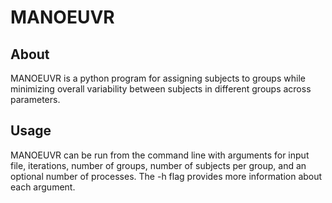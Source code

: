 # MANOEUVR

## About
MANOEUVR is a python program for assigning subjects to groups while minimizing overall variability between subjects in different groups across parameters.

## Usage 
MANOEUVR can be run from the command line with arguments for input file, iterations, number of groups, number of subjects per group, and an optional number of processes.
The -h flag provides more information about each argument.